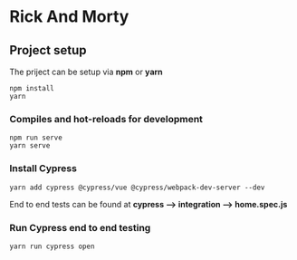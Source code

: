 # Rick And Morty

## Project setup
 The priject can be setup via **npm** or **yarn**
```
npm install
yarn
```

### Compiles and hot-reloads for development

```
npm run serve
yarn serve
```


### Install Cypress

```
yarn add cypress @cypress/vue @cypress/webpack-dev-server --dev
```
End to end tests can be found at **cypress --> integration --> home.spec.js**

### Run Cypress end to end testing

```
yarn run cypress open
```
